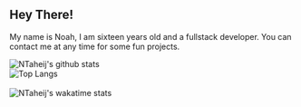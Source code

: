 ## Hey There!

My name is Noah, I am sixteen years old and a fullstack developer. You can contact me at any time for some fun projects.

![NTaheij's github stats](https://github-readme-stats.vercel.app/api?username=ntaheij&count_private=true&show_icons=true&theme=dark&hide_title=true&include_all_commits=true)
<br />
![Top Langs](https://github-readme-stats.vercel.app/api/top-langs/?username=ntaheij&theme=dark&layout=compact)
<br />	
![NTaheij's wakatime stats](https://github-readme-stats.vercel.app/api/wakatime?username=ntaheij&theme=dark)

